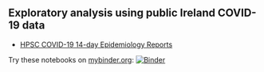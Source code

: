 ## Exploratory analysis using public Ireland COVID-19 data

* [HPSC COVID-19 14-day Epidemiology Reports](notebooks/HPSC%20COVID-19%2014-day%20Epidemiology%20Reports.ipynb)

Try these notebooks on [mybinder.org](https://mybinder.org/): [![Binder](https://mybinder.org/badge_logo.svg)](https://mybinder.org/v2/gh/derekocallaghan/covid19data/main)
